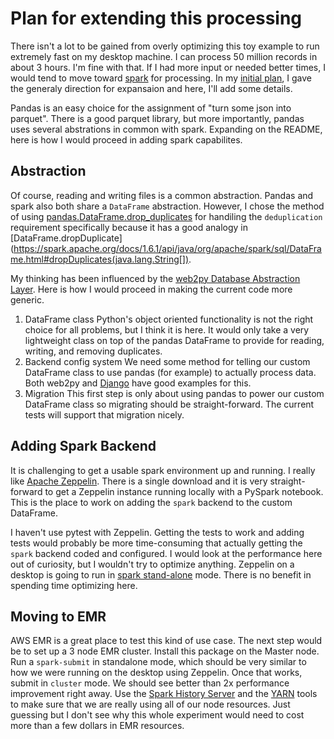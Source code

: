 # Plan for extending this processing
There isn't a lot to be gained from overly optimizing this toy example to run extremely fast on my desktop machine. I can process 50 million records in about 3 hours. I'm fine with that. If I had more input or needed better times, I would tend to move toward [spark](https://spark.apache.org/) for processing. In my [initial plan](https://github.com/chasets/json_processing_example#plan), I gave the generaly direction for expansaion and here, I'll add some details. 

Pandas is an easy choice for the assignment of "turn some json into parquet". There is a good parquet library, but more importantly, pandas uses several abstrations in common with spark. Expanding on the README, here is how I would proceed in adding spark capabilites. 

## Abstraction
Of course, reading and writing files is a common abstraction. Pandas and spark also both share a `DataFrame` abstraction. However, I chose the method of using [pandas.DataFrame.drop_duplicates](https://pandas.pydata.org/pandas-docs/version/0.17/generated/pandas.DataFrame.drop_duplicates.html) for handiling the `deduplication` requirement specifically because it has a good analogy in [DataFrame.dropDuplicate](https://spark.apache.org/docs/1.6.1/api/java/org/apache/spark/sql/DataFrame.html#dropDuplicates(java.lang.String[]). 

My thinking has been influenced by the [web2py Database Abstraction Layer](http://www.web2py.com/books/default/chapter/29/06/the-database-abstraction-layer). Here is how I would proceed in making the current code more generic. 

1. DataFrame class
Python's object oriented functionality is not the right choice for all problems, but I think it is here. It would only take a very lightweight class on top of the pandas DataFrame to provide for reading, writing, and removing duplicates. 
2. Backend config system
We need some method for telling our custom DataFrame class to use pandas (for example) to actually process data. Both web2py and [Django](https://www.djangoproject.com/) have good examples for this. 
3. Migration
This first step is only about using pandas to power our custom DataFrame class so migrating should be straight-forward. The current tests will support that migration nicely. 

## Adding Spark Backend
It is challenging to get a usable spark environment up and running. I really like [Apache Zeppelin](https://zeppelin.apache.org/). There is a single download and it is very straight-forward to get a Zeppelin instance running locally with a PySpark notebook. This is the place to work on adding the `spark` backend to the custom DataFrame. 

I haven't use pytest with Zeppelin. Getting the tests to work and adding tests would probably be more time-consuming that actually getting the `spark` backend coded and configured. I would look at the performance here out of curiosity, but I wouldn't try to optimize anything. Zeppelin on a desktop is going to run in [spark stand-alone](http://spark.apache.org/docs/latest/spark-standalone.html) mode. There is no benefit in spending time optimizing here. 

## Moving to EMR
AWS EMR is a great place to test this kind of use case. The next step would be to set up a 3 node EMR cluster. Install this package on the Master node. Run a `spark-submit` in standalone mode, which should be very similar to how we were running on the desktop using Zeppelin. Once that works, submit in `cluster` mode. We should see better than 2x performance improvement right away. Use the [Spark History Server](https://spark.apache.org/docs/latest/monitoring.html) and the [YARN](https://hadoop.apache.org/docs/current/hadoop-yarn/hadoop-yarn-site/YARN.html) tools to make sure that we are really using all of our node resources. Just guessing but I don't see why this whole experiment would need to cost more than a few dollars in EMR resources. 






